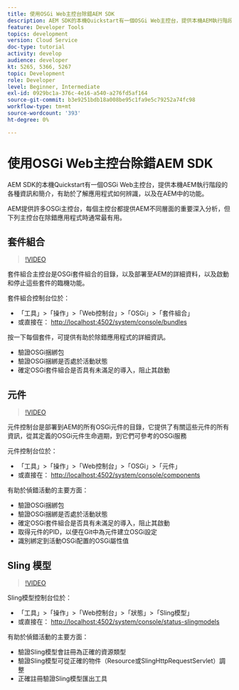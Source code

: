 ```yaml
---
title: 使用OSGi Web主控台除錯AEM SDK
description: AEM SDK的本機Quickstart有一個OSGi Web主控台，提供本機AEM執行階段的各種資訊和簡介，有助於了解應用程式如何辨識，以及在AEM中的功能。
feature: Developer Tools
topics: development
version: Cloud Service
doc-type: tutorial
activity: develop
audience: developer
kt: 5265, 5366, 5267
topic: Development
role: Developer
level: Beginner, Intermediate
exl-id: 0929bc1a-376c-4e16-a540-a276fd5af164
source-git-commit: b3e9251bdb18a008be95c1fa9e5c79252a74fc98
workflow-type: tm+mt
source-wordcount: '393'
ht-degree: 0%

---
```


# 使用OSGi Web主控台除錯AEM SDK

AEM SDK的本機Quickstart有一個OSGi Web主控台，提供本機AEM執行階段的各種資訊和簡介，有助於了解應用程式如何辨識，以及在AEM中的功能。

AEM提供許多OSGi主控台，每個主控台都提供AEM不同層面的重要深入分析，但下列主控台在除錯應用程式時通常最有用。

## 套件組合

>[!VIDEO](https://video.tv.adobe.com/v/34335?quality=12&learn=on)

套件組合主控台是OSGi套件組合的目錄，以及部署至AEM的詳細資料，以及啟動和停止這些套件的臨機功能。

套件組合控制台位於：

+ 「工具」>「操作」>「Web控制台」>「OSGi」>「套件組合」
+ 或直接在： [http://localhost:4502/system/console/bundles](http://localhost:4502/system/console/bundles)

按一下每個套件，可提供有助於除錯應用程式的詳細資訊。

+ 驗證OSGi捆綁包
+ 驗證OSGi捆綁是否處於活動狀態
+ 確定OSGi套件組合是否具有未滿足的導入，阻止其啟動

## 元件

>[!VIDEO](https://video.tv.adobe.com/v/34336?quality=12&learn=on)

元件控制台是部署到AEM的所有OSGi元件的目錄，它提供了有關這些元件的所有資訊，從其定義的OSGi元件生命週期，到它們可參考的OSGi服務

元件控制台位於：

+ 「工具」>「操作」>「Web控制台」>「OSGi」>「元件」
+ 或直接在： [http://localhost:4502/system/console/components](http://localhost:4502/system/console/components)

有助於偵錯活動的主要方面：

+ 驗證OSGi捆綁包
+ 驗證OSGi捆綁是否處於活動狀態
+ 確定OSGi套件組合是否具有未滿足的導入，阻止其啟動
+ 取得元件的PID，以便在Git中為元件建立OSGi設定
+ 識別綁定到活動OSGi配置的OSGi屬性值

## Sling 模型

>[!VIDEO](https://video.tv.adobe.com/v/34337?quality=12&learn=on)

Sling模型控制台位於：

+ 「工具」>「操作」>「Web控制台」>「狀態」>「Sling模型」
+ 或直接在： [http://localhost:4502/system/console/status-slingmodels](http://localhost:4502/system/console/status-slingmodels)

有助於偵錯活動的主要方面：

+ 驗證Sling模型會註冊為正確的資源類型
+ 驗證Sling模型可從正確的物件（Resource或SlingHttpRequestServlet）調整
+ 正確註冊驗證Sling模型匯出工具
